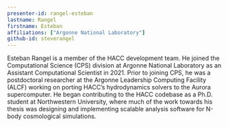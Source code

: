```yaml
---
presenter-id: rangel-esteban
lastname: Rangel
firstname: Esteban
affiliations: ["Argonne National Laboratory"]
github-id: steverangel
---
```

Esteban Rangel is a member of the HACC development team. He joined the Computational Science (CPS) division at Argonne National Laboratory as an Assistant Computational Scientist in 2021. Prior to joining CPS, he was a postdoctoral researcher at the Argonne Leadership Computing Facility (ALCF) working on porting HACC’s hydrodynamics solvers to the Aurora supercomputer. He began contributing to the HACC codebase as a Ph.D. student at Northwestern University, where much of the work towards his thesis was designing and implementing scalable analysis software for N-body cosmological simulations.
